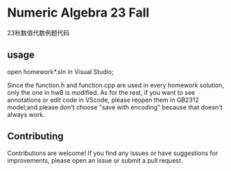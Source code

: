 # Numeric Algebra 23 Fall

23秋数值代数例题代码

## usage
open homework*.sln in Visual Studio;

Since the function.h and function.cpp are used in every homework solution, only the one in hw8 is modified. As for the rest, if you want to see annotations or edit code in VScode, please reopen them in GB2312 model;and please don't choose "save with encoding" because that doesn't always work.

## Contributing
Contributions are welcome! If you find any issues or have suggestions for improvements, please open an issue or submit a pull request.
